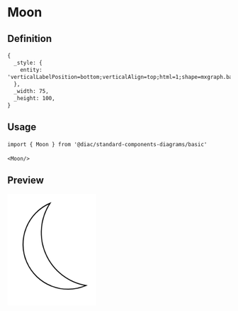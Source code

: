 # Moon

## Definition

```
{
  _style: { 
    entity: 'verticalLabelPosition=bottom;verticalAlign=top;html=1;shape=mxgraph.basic.moon',
  },
  _width: 75,
  _height: 100,
}
```

## Usage

```
import { Moon } from '@diac/standard-components-diagrams/basic'

<Moon/>
```

## Preview

<img src="./moon.png" width="200"/>
